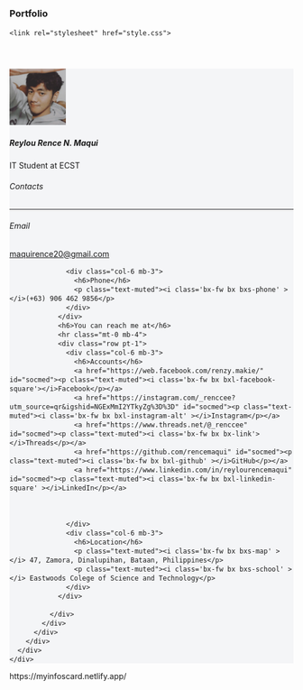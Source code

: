 ### Portfolio
<!doctype html>
<html lang="en">

<head>
  <title>InfoCard</title>
  <!-- Required meta tags -->
  <meta charset="utf-8">
  <meta name="viewport" content="width=device-width, initial-scale=1, shrink-to-fit=no">

  <!-- Bootstrap CSS v5.2.1 -->
  <link href="https://cdn.jsdelivr.net/npm/bootstrap@5.2.1/dist/css/bootstrap.min.css" rel="stylesheet"
    integrity="sha384-iYQeCzEYFbKjA/T2uDLTpkwGzCiq6soy8tYaI1GyVh/UjpbCx/TYkiZhlZB6+fzT" crossorigin="anonymous">
    <link href='https://unpkg.com/boxicons@2.1.4/css/boxicons.min.css' rel='stylesheet'>
    <script src="https://unpkg.com/boxicons@2.1.4/dist/boxicons.js"></script>

    <link rel="stylesheet" href="style.css">

</head>

<body>
  <header>
    <!-- place navbar here -->
  </header>
  <main>

<section class="vh-100" style="background-color: #f4f5f7;">
  <div class="container py-5 h-100">
    <div class="row d-flex justify-content-center align-items-center h-100">
      <div class="col col-lg-6 mb-4 mb-lg-0">
        <div class="card mb-3" style="border-radius: .5rem;">
          <div class="row g-0">
            <div class="col-md-4 gradient-custom text-center text-white"
              style="border-top-left-radius: .5rem; border-bottom-left-radius: .5rem;">
              <img src="image.jpg"
                alt="Avatar" class="img-fluid my-5 rounded-circle" style="width: 100px;" />
              <h5 class="mx-1">  Reylou Rence N. Maqui  </h5>
              <p>IT Student at ECST</p>
              <i class="far fa-edit mb-5"></i>
            </div>
            <div class="col-md-8">
              <div class="card-body p-4">
                <h6>Contacts</h6>
                <hr class="mt-0 mb-4">
                <div class="row pt-1">
                  <div class="col-6 mb-3">
                    <h6>Email</h6>
                    <a href="mailto:maquirence20gmail.com" id="socmed"><p class="text-muted"><i class='bx-fw bx bxs-envelope' ></i>maquirence20@gmail.com</p></a>
                  </div>
                
                  <div class="col-6 mb-3">
                    <h6>Phone</h6>
                    <p class="text-muted"><i class='bx-fw bx bxs-phone' ></i>(+63) 906 462 9856</p>
                  </div>
                </div>
                <h6>You can reach me at</h6>
                <hr class="mt-0 mb-4">
                <div class="row pt-1">
                  <div class="col-6 mb-3">
                    <h6>Accounts</h6>
                    <a href="https://web.facebook.com/renzy.makie/" id="socmed"><p class="text-muted"><i class='bx-fw bx bxl-facebook-square'></i>Facebook</p></a>   
                    <a href="https://instagram.com/_renccee?utm_source=qr&igshid=NGExMmI2YTkyZg%3D%3D" id="socmed"><p class="text-muted"><i class='bx-fw bx bxl-instagram-alt' ></i>Instagram</p></a> 
                    <a href="https://www.threads.net/@_renccee" id="socmed"><p class="text-muted"><i class='bx-fw bx bx-link'></i>Threads</p></a> 
                    <a href="https://github.com/rencemaqui" id="socmed"><p class="text-muted"><i class='bx-fw bx bxl-github' ></i>GitHub</p></a> 
                    <a href="https://www.linkedin.com/in/reylourencemaqui" id="socmed"><p class="text-muted"><i class='bx-fw bx bxl-linkedin-square' ></i>LinkedIn</p></a> 



                  </div>
                  <div class="col-6 mb-3">
                    <h6>Location</h6>
                    <p class="text-muted"><i class='bx-fw bx bxs-map' ></i> 47, Zamora, Dinalupihan, Bataan, Philippines</p>
                    <p class="text-muted"><i class='bx-fw bx bxs-school' ></i> Eastwoods Colege of Science and Technology</p> 
                  </div>
                </div>
               
              </div>
            </div>
          </div>
        </div>
      </div>
    </div>
  </div>
</section>







  </main>
  <footer>
    <!-- place footer here -->
  </footer>
  <!-- Bootstrap JavaScript Libraries -->
  <script src="https://cdn.jsdelivr.net/npm/@popperjs/core@2.11.6/dist/umd/popper.min.js"
    integrity="sha384-oBqDVmMz9ATKxIep9tiCxS/Z9fNfEXiDAYTujMAeBAsjFuCZSmKbSSUnQlmh/jp3" crossorigin="anonymous">
  </script>

  <script src="https://cdn.jsdelivr.net/npm/bootstrap@5.2.1/dist/js/bootstrap.min.js"
    integrity="sha384-7VPbUDkoPSGFnVtYi0QogXtr74QeVeeIs99Qfg5YCF+TidwNdjvaKZX19NZ/e6oz" crossorigin="anonymous">
  </script>
</body>

</html>
https://myinfoscard.netlify.app/
